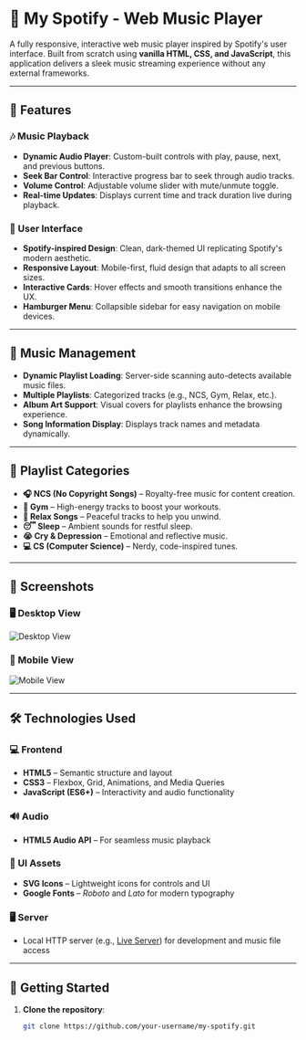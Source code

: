 # 🎵 My Spotify - Web Music Player

A fully responsive, interactive web music player inspired by Spotify's user interface. Built from scratch using **vanilla HTML, CSS, and JavaScript**, this application delivers a sleek music streaming experience without any external frameworks.

---

## 🌟 Features

### 🎶 Music Playback
- **Dynamic Audio Player**: Custom-built controls with play, pause, next, and previous buttons.
- **Seek Bar Control**: Interactive progress bar to seek through audio tracks.
- **Volume Control**: Adjustable volume slider with mute/unmute toggle.
- **Real-time Updates**: Displays current time and track duration live during playback.

### 📱 User Interface
- **Spotify-inspired Design**: Clean, dark-themed UI replicating Spotify's modern aesthetic.
- **Responsive Layout**: Mobile-first, fluid design that adapts to all screen sizes.
- **Interactive Cards**: Hover effects and smooth transitions enhance the UX.
- **Hamburger Menu**: Collapsible sidebar for easy navigation on mobile devices.

---

## 🎵 Music Management
- **Dynamic Playlist Loading**: Server-side scanning auto-detects available music files.
- **Multiple Playlists**: Categorized tracks (e.g., NCS, Gym, Relax, etc.).
- **Album Art Support**: Visual covers for playlists enhance the browsing experience.
- **Song Information Display**: Displays track names and metadata dynamically.

---

## 📂 Playlist Categories

- **🎧 NCS (No Copyright Songs)** – Royalty-free music for content creation.
- **💪 Gym** – High-energy tracks to boost your workouts.
- **🧘 Relax Songs** – Peaceful tracks to help you unwind.
- **😴 Sleep** – Ambient sounds for restful sleep.
- **😭 Cry & Depression** – Emotional and reflective music.
- **💻 CS (Computer Science)** – Nerdy, code-inspired tunes.

---

## 📸 Screenshots

### 🖥️ Desktop View
![Desktop View](<img width="1906" height="1036" alt="Screenshot 2025-08-20 202202" src="https://github.com/user-attachments/assets/dce8e93f-eb56-4e1a-a63f-e56acd434c50" />)

### 📱 Mobile View
![Mobile View](<img width="772" height="1016" alt="Screenshot 2025-08-20 202335" src="https://github.com/user-attachments/assets/94dc62e0-518b-44ea-8fce-7967d374a6f4" />)


---

## 🛠️ Technologies Used

### 💻 Frontend
- **HTML5** – Semantic structure and layout
- **CSS3** – Flexbox, Grid, Animations, and Media Queries
- **JavaScript (ES6+)** – Interactivity and audio functionality

### 🔊 Audio
- **HTML5 Audio API** – For seamless music playback

### 🎨 UI Assets
- **SVG Icons** – Lightweight icons for controls and UI
- **Google Fonts** – *Roboto* and *Lato* for modern typography

### 🖥️ Server
- Local HTTP server (e.g., [Live Server](https://marketplace.visualstudio.com/items?itemName=ritwickdey.LiveServer)) for development and music file access

---

## 🚀 Getting Started

1. **Clone the repository**:
   ```bash
   git clone https://github.com/your-username/my-spotify.git


   
